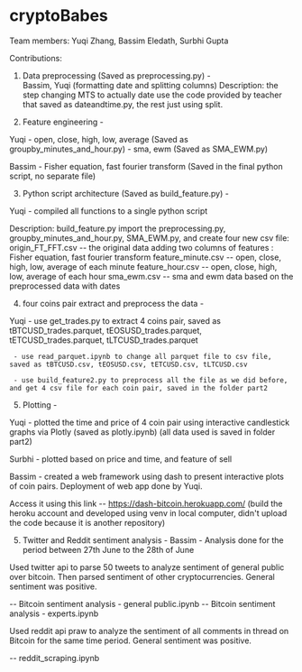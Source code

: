 # cryptoBabes

Team members: Yuqi Zhang, Bassim Eledath, Surbhi Gupta

Contributions:

1. Data preprocessing (Saved as preprocessing.py) -  
Bassim, Yuqi (formatting date and splitting columns)
Description: the step changing MTS to actually date use the code provided by teacher that saved as dateandtime.py,
             the rest just using split.

2. Feature engineering - 

Yuqi - open, close, high, low, average (Saved as groupby_minutes_and_hour.py)
     - sma, ewm (Saved as SMA_EWM.py)

Bassim - Fisher equation, fast fourier transform (Saved in the final python script, no separate file)

3. Python script architecture (Saved as build_feature.py) - 

Yuqi  - compiled all functions to a single python script

Description: build_feature.py import the preprocessing.py, groupby_minutes_and_hour.py, SMA_EWM.py, and create four new csv file:
origin_FT_FFT.csv  -- the original data adding two columns of features : Fisher equation, fast fourier transform
feature_minute.csv  -- open, close, high, low, average of each minute
feature_hour.csv  -- open, close, high, low, average of each hour
sma_ewm.csv -- sma and ewm data based on the preprocessed data with dates

4. four coins pair extract and preprocess the data -

Yuqi - use get_trades.py to extract 4 coins pair, saved as tBTCUSD_trades.parquet, tEOSUSD_trades.parquet, tETCUSD_trades.parquet, tLTCUSD_trades.parquet
     
     - use read_parquet.ipynb to change all parquet file to csv file, saved as tBTCUSD.csv, tEOSUSD.csv, tETCUSD.csv, tLTCUSD.csv
     
     - use build_feature2.py to preprocess all the file as we did before, and get 4 csv file for each coin pair, saved in the folder part2


5. Plotting - 

Yuqi - plotted the time and price of 4 coin pair using interactive candlestick graphs via Plotly (saved as plotly.ipynb) (all data used is saved in folder part2)

Surbhi - plotted based on price and time, and feature of sell

Bassim - created a web framework using dash to present interactive plots of coin pairs. 
Deployment of web app done by Yuqi. 

Access it using this link -- https://dash-bitcoin.herokuapp.com/   (build the heroku account and developed using venv in local computer, didn't upload the code because it is another repository)


5. Twitter and Reddit sentiment analysis - 
Bassim - Analysis done for the period between 27th June to the 28th of June

Used twitter api to parse 50 tweets to analyze sentiment of general public over bitcoin. Then parsed sentiment of other cryptocurrencies. General sentiment was positive.

-- Bitcoin sentiment analysis - general public.ipynb
-- Bitcoin sentiment analysis - experts.ipynb

Used reddit api praw to analyze the sentiment of all comments in thread on Bitcoin for the same time period. General sentiment was positive.

-- reddit_scraping.ipynb





